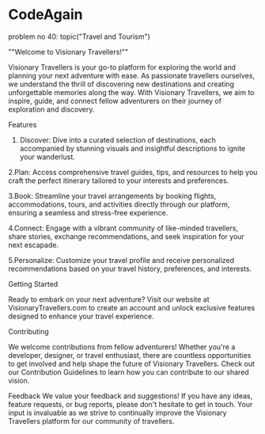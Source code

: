 # CodeAgain
problem no 40: topic("Travel and Tourism")


""Welcome to Visionary Travellers!""

Visionary Travellers is your go-to platform for exploring the world and planning your next adventure with ease. As passionate travellers ourselves, we understand the thrill of discovering new destinations and creating unforgettable memories along the way. With Visionary Travellers, we aim to inspire, guide, and connect fellow adventurers on their journey of exploration and discovery.

Features

1. Discover: Dive into a curated selection of destinations, each accompanied by stunning visuals and insightful descriptions to ignite your wanderlust.

2.Plan: Access comprehensive travel guides, tips, and resources to help you craft the perfect itinerary tailored to your interests and preferences.

3.Book: Streamline your travel arrangements by booking flights, accommodations, tours, and activities directly through our platform, ensuring a seamless and stress-free experience.

4.Connect: Engage with a vibrant community of like-minded travellers, share stories, exchange recommendations, and seek inspiration for your next escapade.

5.Personalize: Customize your travel profile and receive personalized recommendations based on your travel history, preferences, and interests.

Getting Started

Ready to embark on your next adventure? Visit our website at VisionaryTravellers.com to create an account and unlock exclusive features designed to enhance your travel experience.

Contributing

We welcome contributions from fellow adventurers! Whether you're a developer, designer, or travel enthusiast, there are countless opportunities to get involved and help shape the future of Visionary Travellers. Check out our Contribution Guidelines to learn how you can contribute to our shared vision.

Feedback
We value your feedback and suggestions! If you have any ideas, feature requests, or bug reports, please don't hesitate to get in touch. Your input is invaluable as we strive to continually improve the Visionary Travellers platform for our community of travellers.
